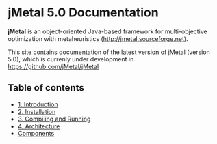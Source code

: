 # jMetal 5.0 Documentation

**jMetal** is an object-oriented Java-based framework for multi-objective optimization with metaheuristics
(http://jmetal.sourceforge.net).

This site contains documentation of the latest version of jMetal (version 5.0), which is currenly under development in https://github.com/jMetal/jMetal 

## Table of contents
- [1. Introduction](introduction.md)
- [2. Installation](installation.md)
- [3. Compiling and Running](running.md)
- [4. Architecture](architecture.md)
- [Components](components.md) 

